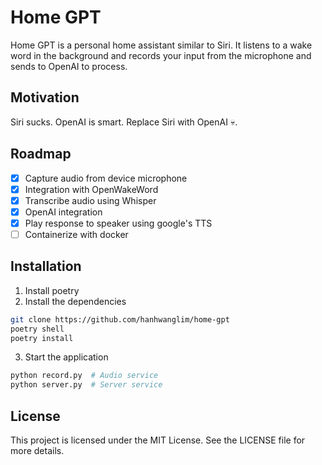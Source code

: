 # Home GPT

Home GPT is a personal home assistant similar to Siri. It listens to a wake word in the background and records your input from the microphone and sends to OpenAI to process.

## Motivation

Siri sucks. OpenAI is smart. Replace Siri with OpenAI :skull:.

## Roadmap

- [x] Capture audio from device microphone
- [x] Integration with OpenWakeWord
- [x] Transcribe audio using Whisper
- [x] OpenAI integration
- [x] Play response to speaker using google's TTS
- [ ] Containerize with docker

## Installation

1. Install poetry
2. Install the dependencies

  ```bash
  git clone https://github.com/hanhwanglim/home-gpt
  poetry shell
  poetry install
  ```

3. Start the application

```bash
python record.py  # Audio service
python server.py  # Server service
```

## License

This project is licensed under the MIT License. See the LICENSE file for more details.
